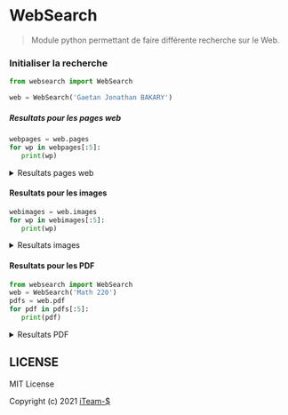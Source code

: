 # WebSearch

> Module python permettant de faire différente recherche sur le Web.

### Initialiser la recherche

```python
from websearch import WebSearch

web = WebSearch('Gaetan Jonathan BAKARY')
```

##### Resultats pour les pages web

```python
webpages = web.pages
for wp in webpages[:5]:
   print(wp)
```
<details>
 <summary> Resultats pages web </summary>
   
```
   https://mg.linkedin.com/in/gaetanj
   https://portfolio.iteam-s.mg/?u=gaetan
   https://github.com/gaetan1903
   https://medium.com/@gaetan1903
   https://gitlab.com/gaetan1903
```
   
</details>


#### Resultats pour les images

```python
webimages = web.images
for wp in webimages[:5]:
   print(wp)
```

<details>
 <summary> Resultats images </summary>

```
   https://tse3.mm.bing.net/th?id=OIP.-K25y8TqkOi9UG_40Ti8bgAAAA
   https://tse1.mm.bing.net/th?id=OIP.yJPVcDx6znFSOewLdQBbHgHaJA
   https://tse3.mm.bing.net/th?id=OIP.7rO2T_nDAS0bXm4tQ4LKQAHaJA
   https://tse2.mm.bing.net/th?id=OIP.IUIEkGQVzYRKaDA7WeeV7QHaEF
   https://tse3.explicit.bing.net/th?id=OIP.OmvVnMIVu2ZdNZHZzJK_hgAAAA
```
</details>


#### Resultats pour les PDF

```python
from websearch import WebSearch
web = WebSearch('Math 220')
pdfs = web.pdf
for pdf in pdfs[:5]:
   print(pdf)
```

<details>
 <summary> Resultats PDF </summary>
 
```
   https://www.coconino.edu/resources/files/pdfs/registration/curriculum/course-outlines/m/mat/mat_220.pdf
   https://www.jmu.edu/mathstat/Files/ALEKSmatrix.pdf
   https://www.jjc.edu/sites/default/files/Academics/Math/M220%20Master%20Syllabus%20SP18.pdf
   https://www.sonoma.edu/sites/www/files/2018-19cat-11math.pdf
   https://www.svsd.net/cms/lib5/PA01001234/Centricity/Domain/1009/3.3-3.3B-Practice-KEY.pdf
```
</details>



## LICENSE

MIT License

Copyright (c) 2021 [iTeam-$](https://iteam-s.mg)

